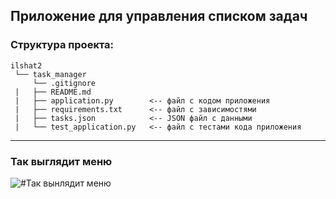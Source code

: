 ## Приложение для управления списком задач

### Структура проекта:
```
ilshat2
 └── task_manager
     └── .gitignore 
 |   ├── README.md
 |   ├── application.py        <-- файл с кодом приложения
 |   ├── requirements.txt      <-- файл с зависимостями
 |   ├── tasks.json            <-- JSON файл с данными
 |   └── test_application.py   <-- файл с тестами кода приложения
```
---
### Так выглядит меню

![#Так вынлядит меню](https://i.ibb.co/fXdqjwJ/2024-11-29-183006.png)
